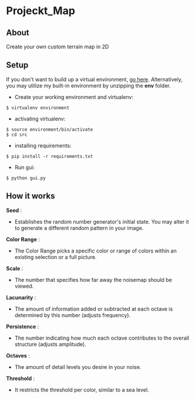 # Projeckt_Map

## About ##
Create your own custom terrain map in 2D 

## Setup ##
If you don't want to build up a virtual environment, [go here](https://virtualenv.pypa.io/en/latest/installation.html#via-pip). Alternatively, you may utilize my built-in environment by unzipping the **env** folder.

- Create your working environment and virtualenv:
```
$ virtualenv environment
```
- activating virtualenv:
```    
$ source environment/bin/activate
$ cd src
```
- installing requirements:
```    
$ pip install -r requirements.txt
```
- Run gui:
```    
$ python gui.py
```

## How it works ##

**Seed** :
- Establishes the random number generator's initial state. You may alter it to generate a different random pattern in your image.

**Color Range** :
- The Color Range picks a specific color or range of colors within an existing selection or a full picture.

**Scale** :
- The number that specifies how far away the noisemap should be viewed.

**Lacunarity** :
- The amount of information added or subtracted at each octave is determined by this number (adjusts frequency).

**Persistence** :
- The number indicating how much each octave contributes to the overall structure (adjusts amplitude).

**Octaves** :
- The amount of detail levels you desire in your noise.

**Threshold** :
- It restricts the threshold per color, similar to a sea level.
